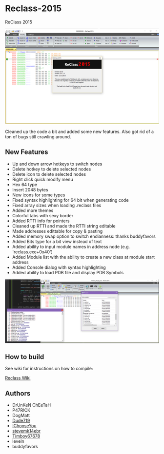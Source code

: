 # Reclass-2015

ReClass 2015

![Alt text](/Images/reclass.png?raw=true "ReClass")

Cleaned up the code a bit and added some new features. Also got rid of a ton of bugs still crawling around.

## New Features
- Up and down arrow hotkeys to switch nodes
- Delete hotkey to delete selected nodes
- Delete icon to delete selected nodes
- Right click quick modify menu
- Hex 64 type
- Insert 2048 bytes
- New icons for some types
- Fixed syntax highlighting for 64 bit when generating code
- Fixed array sizes when loading .reclass files
- Added more themes
- Colorful tabs with sexy border
- Added RTTI info for pointers
- Cleaned up RTTI and made the RTTI string editable
- Made addresses edittable for copy & pasting
- Added memory swap option to switch endianness: thanks buddyfavors
- Added Bits type for a bit view instead of text
- Added ability to input module names in address node (e.g. 'reclass.exe+0x40')
- Added Module list with the ability to create a new class at module start address
- Added Console dialog with syntax highlighting
- Added ability to load PDB file and display PDB Symbols 


![Alt text](/Images/reclass2.png?raw=true "ReClass")

## How to build

See wiki for instructions on how to compile:

[Reclass Wiki](https://github.com/dude719/Reclass-2015/wiki)

## Authors
- DrUnKeN ChEeTaH
- P47R!CK
- DogMatt
- [Dude719](https://github.com/dude719)
- [IChooseYou](https://github.com/IChooseYou)
- [stevemk14ebr](https://github.com/stevemk14ebr)
- [Timboy67678](https://github.com/Timboy67678)
- leveln
- buddyfavors
